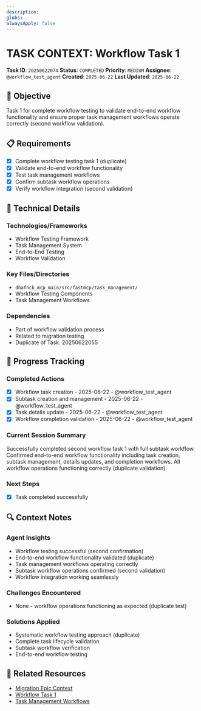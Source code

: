 ```yaml
---
description: 
globs: 
alwaysApply: false
---
```

# TASK CONTEXT: Workflow Task 1

**Task ID**: `20250622074`
**Status**: `COMPLETED`
**Priority**: `MEDIUM`
**Assignee**: `@workflow_test_agent`
**Created**: `2025-06-22`
**Last Updated**: `2025-06-22`

## 🎯 Objective
Task 1 for complete workflow testing to validate end-to-end workflow functionality and ensure proper task management workflows operate correctly (second workflow validation).

## 📋 Requirements
- [x] Complete workflow testing task 1 (duplicate)
- [x] Validate end-to-end workflow functionality
- [x] Test task management workflows
- [x] Confirm subtask workflow operations
- [x] Verify workflow integration (second validation)

## 🔧 Technical Details
### Technologies/Frameworks
- Workflow Testing Framework
- Task Management System
- End-to-End Testing
- Workflow Validation

### Key Files/Directories
- `dhafnck_mcp_main/src/fastmcp/task_management/`
- Workflow Testing Components
- Task Management Workflows

### Dependencies
- Part of workflow validation process
- Related to migration testing
- Duplicate of Task: 20250622055

## 🚀 Progress Tracking
### Completed Actions
- [x] Workflow task creation - 2025-06-22 - @workflow_test_agent
- [x] Subtask creation and management - 2025-06-22 - @workflow_test_agent
- [x] Task details update - 2025-06-22 - @workflow_test_agent
- [x] Workflow completion validation - 2025-06-22 - @workflow_test_agent

### Current Session Summary
Successfully completed second workflow task 1 with full subtask workflow. Confirmed end-to-end workflow functionality including task creation, subtask management, details updates, and completion workflows. All workflow operations functioning correctly (duplicate validation).

### Next Steps
- [x] Task completed successfully

## 🔍 Context Notes
### Agent Insights
- Workflow testing successful (second confirmation)
- End-to-end workflow functionality validated (duplicate)
- Task management workflows operating correctly
- Subtask workflow operations confirmed (second validation)
- Workflow integration working seamlessly

### Challenges Encountered
- None - workflow operations functioning as expected (duplicate test)

### Solutions Applied
- Systematic workflow testing approach (duplicate)
- Complete task lifecycle validation
- Subtask workflow verification
- End-to-end workflow testing

## 🔗 Related Resources
- [Migration Epic Context](mdc:context_20250621001.mdc)
- [Workflow Task 1](mdc:context_20250622055.mdc)
- [Task Management Workflows](mdc:../../02_AI-DOCS/TaskManagement/Task_Management_Workflow.mdc)
